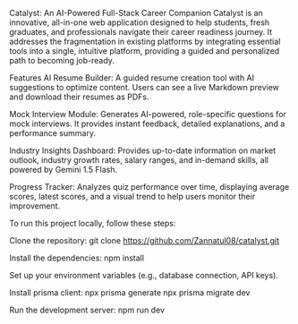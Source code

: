 Catalyst: An AI-Powered Full-Stack Career Companion
Catalyst is an innovative, all-in-one web application designed to help students, fresh graduates, and professionals navigate their career readiness journey. It addresses the fragmentation in existing platforms by integrating essential tools into a single, intuitive platform, providing a guided and personalized path to becoming job-ready.

Features
AI Resume Builder: A guided resume creation tool with AI suggestions to optimize content. Users can see a live Markdown preview and download their resumes as PDFs.

Mock Interview Module: Generates AI-powered, role-specific questions for mock interviews. It provides instant feedback, detailed explanations, and a performance summary.

Industry Insights Dashboard: Provides up-to-date information on market outlook, industry growth rates, salary ranges, and in-demand skills, all powered by Gemini 1.5 Flash.

Progress Tracker: Analyzes quiz performance over time, displaying average scores, latest scores, and a visual trend to help users monitor their improvement.

To run this project locally, follow these steps:

Clone the repository:
git clone https://github.com/Zannatul08/catalyst.git

Install the dependencies:
npm install

Set up your environment variables (e.g., database connection, API keys).

Install prisma client:
npx prisma generate
npx prisma migrate dev

Run the development server:
npm run dev
